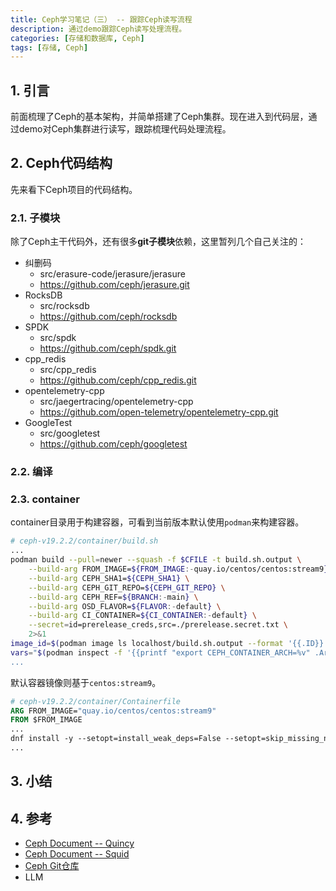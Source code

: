 ```yaml
---
title: Ceph学习笔记（三） -- 跟踪Ceph读写流程
description: 通过demo跟踪Ceph读写处理流程。
categories: [存储和数据库, Ceph]
tags: [存储, Ceph]
---
```



## 1. 引言

前面梳理了Ceph的基本架构，并简单搭建了Ceph集群。现在进入到代码层，通过demo对Ceph集群进行读写，跟踪梳理代码处理流程。

## 2. Ceph代码结构

先来看下Ceph项目的代码结构。

### 2.1. 子模块

除了Ceph主干代码外，还有很多**git子模块**依赖，这里暂列几个自己关注的：

* 纠删码
    * src/erasure-code/jerasure/jerasure
    * https://github.com/ceph/jerasure.git
* RocksDB
    * src/rocksdb
    * https://github.com/ceph/rocksdb
* SPDK
    * src/spdk
    * https://github.com/ceph/spdk.git
* cpp_redis
    * src/cpp_redis
    * https://github.com/ceph/cpp_redis.git
* opentelemetry-cpp
    * src/jaegertracing/opentelemetry-cpp
    * https://github.com/open-telemetry/opentelemetry-cpp.git
* GoogleTest
    * src/googletest
    * https://github.com/ceph/googletest

### 2.2. 编译

### 2.3. container

container目录用于构建容器，可看到当前版本默认使用`podman`来构建容器。

```sh
# ceph-v19.2.2/container/build.sh
...
podman build --pull=newer --squash -f $CFILE -t build.sh.output \
    --build-arg FROM_IMAGE=${FROM_IMAGE:-quay.io/centos/centos:stream9} \
    --build-arg CEPH_SHA1=${CEPH_SHA1} \
    --build-arg CEPH_GIT_REPO=${CEPH_GIT_REPO} \
    --build-arg CEPH_REF=${BRANCH:-main} \
    --build-arg OSD_FLAVOR=${FLAVOR:-default} \
    --build-arg CI_CONTAINER=${CI_CONTAINER:-default} \
    --secret=id=prerelease_creds,src=./prerelease.secret.txt \
    2>&1 
image_id=$(podman image ls localhost/build.sh.output --format '{{.ID}}')
vars="$(podman inspect -f '{{printf "export CEPH_CONTAINER_ARCH=%v" .Architecture}}' ${image_id})
...
```

默认容器镜像则基于`centos:stream9`。

```dockerfile
# ceph-v19.2.2/container/Containerfile
ARG FROM_IMAGE="quay.io/centos/centos:stream9"
FROM $FROM_IMAGE
...
dnf install -y --setopt=install_weak_deps=False --setopt=skip_missing_names_on_install=False --enablerepo=crb $(cat packages.txt)
...
```

## 3. 小结


## 4. 参考

* [Ceph Document -- Quincy](https://docs.ceph.com/en/quincy/)
* [Ceph Document -- Squid](https://docs.ceph.com/en/squid/)
* [Ceph Git仓库](https://github.com/ceph/ceph)
* LLM